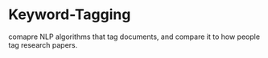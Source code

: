 # Keyword-Tagging
comapre NLP algorithms that tag documents, and compare it to how people tag research papers.
